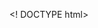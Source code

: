 <! DOCTYPE html>
<html lang="pt-br">
<head>
<meta charset="UTF-8">
<meta name="viewport" content="width=detent="width=device-width, initial-scale=1.0">
  <title>
  <linl rel="stylesheet" href="style.css"
    </style>
  </head>
  <body>
  <div id="content">
  <h1>
  <p>
  <p>
  </p>
  </div>
  </body>
  </html>
  < ! DOCTYPE html >
  < html lang=" pr - br">
  < head >
  < meta charset="UTF-8">
  < meta name "viewport" content="width=width, initialscale=1.0">
  < title >
  < link rel="stylesheet" href="style.css">
  </head>
  <body>
< div id="container">
< div id"content">
</div>
</div>
< - -1 Botões abaixo do conteudo - - >
<div class"button-container">
< a href="https://www.dota2.com/home class="button">Site Principal Dota 2</a>
<a href="https://dota2.fandom.com/wikik/Dota_2_Wiki class"button">Wiki Dota 2 </a>
<a href="www.dotafire.com" class="button"> Buildp Dota 2</a>
</div>

</body>
</html>
